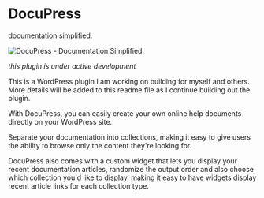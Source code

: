 # DocuPress
documentation simplified.

![DocuPress - Documentation Simplified.](http://www.robertdevore.com/wp-content/uploads/2017/05/docupress-logo-transparent.png)

*this plugin is under active development*

This is a WordPress plugin I am working on building for myself and others. More details will be added to this readme file as I continue building out the plugin.

With DocuPress, you can easily create your own online help documents directly on your WordPress site.

Separate your documentation into collections, making it easy to give users the ability to browse only the content they're looking for.

DocuPress also comes with a custom widget that lets you display your recent documentation articles, randomize the output order and also choose which collection you'd like to display, making it easy to have widgets display recent article links for each collection type.
